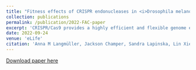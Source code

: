 ```yaml
---
title: "Fitness effects of CRISPR endonucleases in <i>Drosophila melanogaster</i> populations"
collection: publications
permalink: /publication/2022-FAC-paper
excerpt: 'CRISPR/Cas9 provides a highly efficient and flexible genome editing technology with numerous potential applications ranging from gene therapy to population control. Some proposed applications involve the integration of CRISPR/Cas9 endonucleases into an organism's genome, which raises questions about potentially harmful effects to the transgenic individuals. One example for which this is particularly relevant are CRISPR-based gene drives conceived for the genetic alteration of entire populations. The performance of such drives can strongly depend on fitness costs experienced by drive carriers, yet relatively little is known about the magnitude and causes of these costs. Here, we assess the fitness effects of genomic CRISPR/Cas9 expression in <i>Drosophila melanogaster</i> cage populations by tracking allele frequencies of four different transgenic constructs that allow us to disentangle direct fitness costs due to the integration, expression, and target-site activity of Cas9, from fitness costs due to potential off-target cleavage. Using a maximum likelihood framework, we find that a model with no direct fitness costs but moderate costs due to off-target effects fits our cage data best. Consistent with this, we do not observe fitness costs for a construct with Cas9HF1, a high-fidelity version of Cas9. We further demonstrate that using Cas9HF1 instead of standard Cas9 in a homing drive achieves similar drive conversion efficiency. These results suggest that gene drives should be designed with high-fidelity endonucleases and may have implications for other applications that involve genomic integration of CRISPR endonucleases.'
date: 2022-09-24
venue: 'eLife'
citation: 'Anna M Langmüller, Jackson Champer, Sandra Lapinska, Lin Xie, Matthew Metzloff, Samuel E Champer, Jingxian Liu, Yineng Xu, Jie Du, Andrew G Clark, Philipp W Messer (2022) Fitness effects of CRISPR endonucleases in Drosophila melanogaster populations eLife 11:e71809.'
---
```


[Download paper here](https://doi.org/10.7554/eLife.71809)
